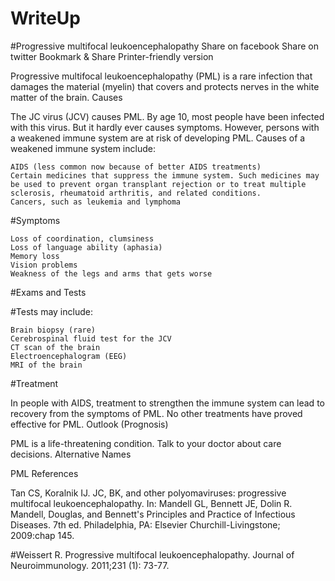 # WriteUp
#Progressive multifocal leukoencephalopathy
Share on facebook Share on twitter Bookmark & Share Printer-friendly version

Progressive multifocal leukoencephalopathy (PML) is a rare infection that damages the material (myelin) that covers and protects nerves in the white matter of the brain.
Causes

The JC virus (JCV) causes PML. By age 10, most people have been infected with this virus. But it hardly ever causes symptoms. However, persons with a weakened immune system are at risk of developing PML. Causes of a weakened immune system include:

    AIDS (less common now because of better AIDS treatments)
    Certain medicines that suppress the immune system. Such medicines may be used to prevent organ transplant rejection or to treat multiple sclerosis, rheumatoid arthritis, and related conditions.
    Cancers, such as leukemia and lymphoma 

#Symptoms

    Loss of coordination, clumsiness
    Loss of language ability (aphasia)
    Memory loss
    Vision problems
    Weakness of the legs and arms that gets worse 

#Exams and Tests

#Tests may include:

    Brain biopsy (rare)
    Cerebrospinal fluid test for the JCV
    CT scan of the brain
    Electroencephalogram (EEG)
    MRI of the brain

#Treatment

In people with AIDS, treatment to strengthen the immune system can lead to recovery from the symptoms of PML. No other treatments have proved effective for PML.
Outlook (Prognosis)

PML is a life-threatening condition. Talk to your doctor about care decisions.
Alternative Names

PML
References

Tan CS, Koralnik IJ. JC, BK, and other polyomaviruses: progressive multifocal leukoencephalopathy. In: Mandell GL, Bennett JE, Dolin R. Mandell, Douglas, and Bennett's Principles and Practice of Infectious Diseases. 7th ed. Philadelphia, PA: Elsevier Churchill-Livingstone; 2009:chap 145.

#Weissert R. Progressive multifocal leukoencephalopathy. Journal of Neuroimmunology. 2011;231 (1): 73-77. 
